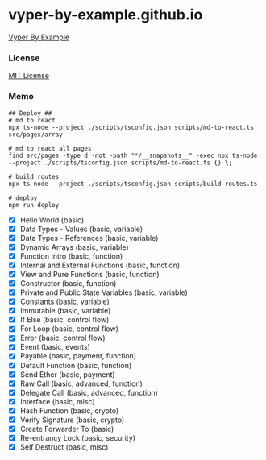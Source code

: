 # vyper-by-example.github.io

[Vyper By Example](https://vyper-by-example.org)

### License

[MIT License](LICENSE)

### Memo

```shell
## Deploy ##
# md to react
npx ts-node --project ./scripts/tsconfig.json scripts/md-to-react.ts src/pages/array

# md to react all pages
find src/pages -type d -not -path "*/__snapshots__" -exec npx ts-node --project ./scripts/tsconfig.json scripts/md-to-react.ts {} \;

# build routes
npx ts-node --project ./scripts/tsconfig.json scripts/build-routes.ts

# deploy
npm run deploy
```

- [x] Hello World (basic)
- [x] Data Types - Values (basic, variable)
- [x] Data Types - References (basic, variable)
- [x] Dynamic Arrays (basic, variable)
- [x] Function Intro (basic, function)
- [x] Internal and External Functions (basic, function)
- [x] View and Pure Functions (basic, function)
- [x] Constructor (basic, function)
- [x] Private and Public State Variables (basic, variable)
- [x] Constants (basic, variable)
- [x] Immutable (basic, variable)
- [x] If Else (basic, control flow)
- [x] For Loop (basic, control flow)
- [x] Error (basic, control flow)
- [x] Event (basic, events)
- [x] Payable (basic, payment, function)
- [x] Default Function (basic, function)
- [x] Send Ether (basic, payment)
- [x] Raw Call (basic, advanced, function)
- [x] Delegate Call (basic, advanced, function)
- [x] Interface (basic, misc)
- [x] Hash Function (basic, crypto)
- [x] Verify Signature (basic, crypto)
- [x] Create Forwarder To (basic)
- [x] Re-entrancy Lock (basic, security)
- [x] Self Destruct (basic, misc)
